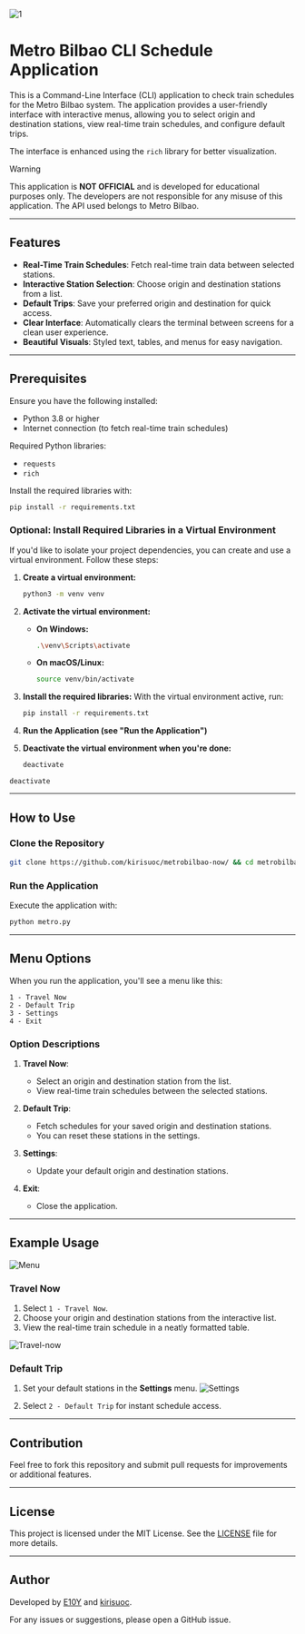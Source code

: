 ![1](https://github.com/user-attachments/assets/45c6c02e-88b9-4b8d-8c66-206488175237)

# Metro Bilbao CLI Schedule Application

This is a Command-Line Interface (CLI) application to check train schedules for the Metro Bilbao system. The application provides a user-friendly interface with interactive menus, allowing you to select origin and destination stations, view real-time train schedules, and configure default trips.

The interface is enhanced using the `rich` library for better visualization.

> [!WARNING]
> This application is **NOT OFFICIAL** and is developed for educational purposes only. 
> The developers are not responsible for any misuse of this application. 
> The API used belongs to Metro Bilbao.
> 

---

## Features
- **Real-Time Train Schedules**: Fetch real-time train data between selected stations.
- **Interactive Station Selection**: Choose origin and destination stations from a list.
- **Default Trips**: Save your preferred origin and destination for quick access.
- **Clear Interface**: Automatically clears the terminal between screens for a clean user experience.
- **Beautiful Visuals**: Styled text, tables, and menus for easy navigation.

---

## Prerequisites
Ensure you have the following installed:
- Python 3.8 or higher
- Internet connection (to fetch real-time train schedules)

Required Python libraries:
- `requests`
- `rich`

Install the required libraries with:
```bash
pip install -r requirements.txt
```

### Optional: Install Required Libraries in a Virtual Environment

If you'd like to isolate your project dependencies, you can create and use a virtual environment. Follow these steps:

1. **Create a virtual environment:**
   ```bash
   python3 -m venv venv
2. **Activate the virtual environment:**

   - **On Windows:**
     ```bash
     .\venv\Scripts\activate
     ```

   - **On macOS/Linux:**
     ```bash
     source venv/bin/activate
     ```

3. **Install the required libraries:**
   With the virtual environment active, run:
   ```bash
   pip install -r requirements.txt
4. **Run the Application (see "Run the Application")**

6. **Deactivate the virtual environment when you're done:**
   ```bash
   deactivate
   ```


```
deactivate
```
---

## How to Use
### Clone the Repository
```bash
git clone https://github.com/kirisuoc/metrobilbao-now/ && cd metrobilbao-now
```

### Run the Application
Execute the application with:
```bash
python metro.py
```

---

## Menu Options
When you run the application, you'll see a menu like this:

```
1 - Travel Now
2 - Default Trip
3 - Settings
4 - Exit
```

### Option Descriptions
1. **Travel Now**: 
   - Select an origin and destination station from the list.
   - View real-time train schedules between the selected stations.

2. **Default Trip**:
   - Fetch schedules for your saved origin and destination stations.
   - You can reset these stations in the settings.

3. **Settings**:
   - Update your default origin and destination stations.

4. **Exit**:
   - Close the application.

---

## Example Usage
![Menu](https://github.com/user-attachments/assets/810fb38e-fd4c-48cc-9835-0dfca3fd3a99)
### Travel Now
1. Select `1 - Travel Now`.
2. Choose your origin and destination stations from the interactive list.
3. View the real-time train schedule in a neatly formatted table.

![Travel-now](https://github.com/user-attachments/assets/f9c5907d-4f66-4496-a4fb-38763dbf20e2)

### Default Trip
1. Set your default stations in the **Settings** menu.
![Settings](https://github.com/user-attachments/assets/a76ddc80-c892-43d3-96d6-5cb05a6d070d)

3. Select `2 - Default Trip` for instant schedule access.

---

## Contribution
Feel free to fork this repository and submit pull requests for improvements or additional features.

---

## License
This project is licensed under the MIT License. See the [LICENSE](LICENSE) file for more details.

---

## Author
Developed by [E10Y](https://github.com/E10Y) and [kirisuoc](https://github.com/kirisuoc).

For any issues or suggestions, please open a GitHub issue.
